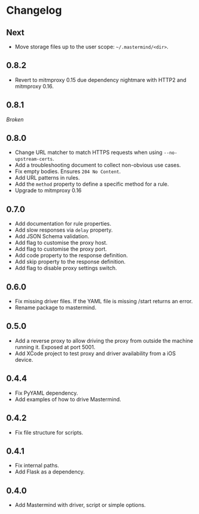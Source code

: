 # Changelog

## Next

* Move storage files up to the user scope: `~/.mastermind/<dir>`.


## 0.8.2

* Revert to mitmproxy 0.15 due dependency nightmare with HTTP2 and mitmproxy 0.16.

## 0.8.1

_Broken_

## 0.8.0

* Change URL matcher to match HTTPS requests when using `--no-upstream-certs`.
* Add a troubleshooting document to collect non-obvious use cases.
* Fix empty bodies.  Ensures `204 No Content`.
* Add URL patterns in rules.
* Add the `method` property to define a specific method for a rule.
* Upgrade to mitmproxy 0.16

## 0.7.0

* Add documentation for rule properties.
* Add slow responses via `delay` property.
* Add JSON Schema validation.
* Add flag to customise the proxy host.
* Add flag to customise the proxy port.
* Add code property to the response definition.
* Add skip property to the response definition.
* Add flag to disable proxy settings switch.

## 0.6.0

* Fix missing driver files.  If the YAML file is missing /start returns an error.
* Rename package to mastermind.

## 0.5.0

* Add a reverse proxy to allow driving the proxy from outside the machine running it.  Exposed at port 5001.
* Add XCode project to test proxy and driver availability from a iOS device.

## 0.4.4

* Fix PyYAML dependency.
* Add examples of how to drive Mastermind.

## 0.4.2

* Fix file structure for scripts.

## 0.4.1

* Fix internal paths.
* Add Flask as a dependency.

## 0.4.0

* Add Mastermind with driver, script or simple options.
